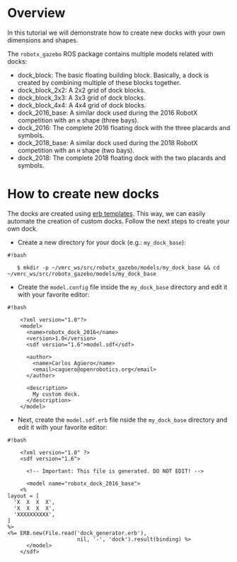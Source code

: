 # Overview

In this tutorial we will demonstrate how to create new docks with your own dimensions and shapes. 

The `robotx_gazebo` ROS package contains multiple models related with docks:

* dock_block: The basic floating building block. Basically, a dock is created by combining multiple of these blocks together.
* dock_block_2x2: A 2x2 grid of dock blocks.
* dock_block_3x3: A 3x3 grid of dock blocks.
* dock_block_4x4: A 4x4 grid of dock blocks.
* dock_2016_base: A similar dock used during the 2016 RobotX competition with an `m` shape (three bays).
* dock_2016: The complete 2016 floating dock with the three placards and symbols.
* dock_2018_base: A similar dock used during the 2018 RobotX competition with an `H` shape (two bays).
* dock_2018: The complete 2018 floating dock with the two placards and symbols.

# How to create new docks

The docks are created using [erb templates](https://en.wikipedia.org/wiki/ERuby). This way, we can easily automate the creation of custom docks. Follow the next steps to create your own dock.

* Create a new directory for your dock (e.g.: `my_dock_base`):

```
#!bash

   $ mkdir -p ~/vmrc_ws/src/robotx_gazebo/models/my_dock_base && cd ~/vmrc_ws/src/robotx_gazebo/models/my_dock_base
```

* Create the `model.config` file inside the `my_dock_base` directory and edit it with your favorite editor:


```
#!bash

    <?xml version="1.0"?>
    <model>
      <name>robotx_dock_2016</name>
      <version>1.0</version>
      <sdf version="1.6">model.sdf</sdf>

      <author>
        <name>Carlos Agüero</name>
        <email>caguero@openrobotics.org</email>
      </author>

      <description>
        My custom dock.
      </description>
    </model>
```

* Next, create the `model.sdf.erb` file nside the `my_dock_base` directory and edit it with your favorite editor:

```
#!bash

    <?xml version="1.0" ?>
    <sdf version="1.6">

      <!-- Important: This file is generated. DO NOT EDIT! -->

      <model name="robotx_dock_2016_base">
    <%
layout = [
  'X  X  X  X',
  'X  X  X  X',
  'XXXXXXXXXX',
]
%>
<%= ERB.new(File.read('dock_generator.erb'),
                      nil, '-', 'dock').result(binding) %>
      </model>
    </sdf>

```
